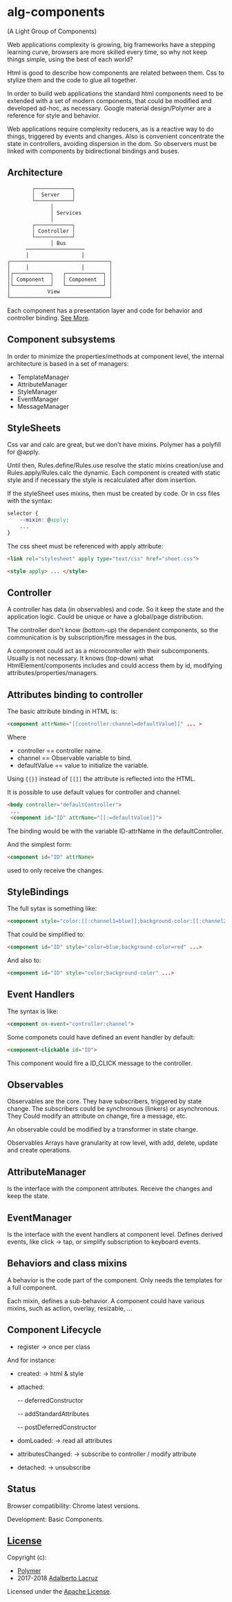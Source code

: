 # alg-components
(A Light Group of Components)

Web applications complexity is growing, big frameworks have a stepping
learning curve, browsers are more skilled every time, so why not keep
things simple, using the best of each world?

Html is good to describe how components are related between them.
Css to stylize them and the code to glue all together.

In order to build web applications the standard html components need to
be extended with a set of modern components, that could be modified and
developed ad-hoc, as necessary. Google material design/Polymer are a
reference for style and behavior.

Web applications require complexity reducers, as is a reactive way to do
things, triggered by events and changes. Also is convenient concentrate
the state in controllers, avoiding dispersion in the dom. So observers
must be linked with components by bidirectional bindings and buses.

## Architecture

            ┌────────────┐
            │  Server    │
            └────────────┘
                  │
                  │ Services
                  │
            ┌────────────┐
            │ Controller │
            └────────────┘
                  │ Bus
          ───────────────────
          │                 │
    ┌────────────────────────────────┐
    │     │                 │        │
    │┌────────────┐   ┌────────────┐ │
    ││ Component  │   │ Component  │ │
    │└────────────┘   └────────────┘ │
    │            View                │
    └────────────────────────────────┘

Each component has a presentation layer and code for behavior and
controller binding. [See More](readme/component_controller.svg).

## Component subsystems
In order to minimize the properties/methods at component level,
the internal architecture is based in a set of managers:

- TemplateManager
- AttributeManager
- StyleManager
- EventManager
- MessageManager

## StyleSheets

Css var and calc are great, but we don't have mixins. Polymer has
a polyfill for @apply.

Until then, Rules.define/Rules.use resolve the static mixins
creation/use and Rules.apply/Rules.calc the dynamic.
Each component is created with static style and if necessary the style
is recalculated after dom insertion.

If the styleSheet uses mixins, then must be created by code. Or in css
files with the syntax:

```css
selector {
    --mixin: @apply;
    ...
}

```

The css sheet must be referenced with apply attribute:
```html
<link rel="stylesheet" apply type="text/css" href="sheet.css">

<style apply> ... </style>
```

## Controller

A controller has data (in observables) and code. So it keep the state
and the application logic. Could be unique or have a global/page
distribution.

The controller don't know (bottom-up) the dependent components,
so the communication is by subscription/fire messages in the bus.

A component could act as a microcontroller with their subcomponents.
Usually is not necessary. It knows (top-down) what HtmlElement/components
includes and could access them by id, modifying
attributes/properties/managers.

## Attributes binding to controller

The basic attribute binding in HTML is:

```html
<component attrName="[[controller:channel=defaultValue]]" ... >
```

Where

* controller == controller name.
* channel == Observable variable to bind.
* defaultValue == value to initialize the variable.

Using `{{}}` instead of `[[]]` the attribute is reflected into the HTML.

It is possible to use default values for controller and channel:

```html
<body controller="defaultController">
 ...
 <component id="ID" attrName="[[:=defaultValue]]">
```

The binding would be with the variable ID-attrName in the defaultController.

And the simplest form:

```html
<component id="ID" attrName>
```

used to only receive the changes.

## StyleBindings

The full sytax is something like:
```html
<component style="color:[[:channel1=blue]];background-color:[[:channel2=red]]" ...>
```

That could be simplified to:
```html
<component id="ID" style="color=blue;background-color=red" ...>
```

And also to:
```html
<component id="ID" style="color;background-color" ...>
```

## Event Handlers

The syntax is like:
```html
<component on-event="controller:channel">
```

Some componets could have defined an event handler by default:
```html
<component-clickable id="ID">
```

This component would fire a ID_CLICK message to the controller.

## Observables

Observables are the core. They have subscribers, triggered by state
change. The subscribers could be synchronous (linkers) or asynchronous.
They Could modify an attribute on change, fire a message, etc.

An observable could be modified by a transformer in state change.

Observables Arrays have granularity at row level, with add, delete, update and create operations.

## AttributeManager

Is the interface with the component attributes. Receive the changes
and keep the state.

## EventManager

Is the interface with the event handlers at component level. Defines
derived events, like click -> tap, or simplify subscription to keyboard
events.

## Behaviors and class mixins

A behavior is the code part of the component. Only needs the templates
for a full component.

Each mixin, defines a sub-behavior. A component could have various mixins,
such as action, overlay, resizable, ...

## Component Lifecycle
- register -> once per class

And for instance:

- created: -> html & style

- attached:

    -- deferredConstructor

    -- addStandardAttributes

    -- postDeferredConstructor

- domLoaded: -> read all attributes

- attributesChanged: -> subscribe to controller / modify attribute

- detached: -> unsubscribe

## Status
Browser compatibility: Chrome latest versions.

Development: Basic Components.


## [License](LICENSE)
Copyright (c):
- [Polymer](https://www.polymer-project.org/)
- 2017-2018 [Adalberto Lacruz](https://github.com/AdalbertoLacruz)

Licensed under the [Apache License](LICENSE).

